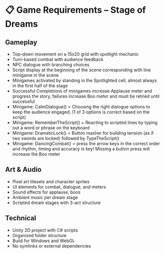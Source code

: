 ﻿# 📋 Game Requirements – Stage of Dreams

## Gameplay
- Top-down movement on a 15x20 grid with spotlight mechanic
- Turn-based combat with audience feedback
- NPC dialogue with branching choices
- Script display at the beginning of the scene corresponding with line minigame in the scene
- Minigames activated by standing in the Spotlighted cell, almost always in the first half of the stage
- Successful Completions of minigames increase Applause meter and progress the story, failures increase Boo meter and must be retried until successful
- Minigame: CalmDialogue() = Choosing the right dialogue options to keep the audience engaged, (1 of 3 options is correct based on the script)
- Minigame: RememberTheScript() = Reacting to scripted lines by typing out a word or phrase on the keyboard
- Minigame: DramaticLock() = Button masher for building tension (as if two swords are locked) followed by TypeTheScript()
- Minigame: DancingCombat() = press the arrow keys in the correct order and rhythm, timing and accuracy is key! Missing a button press will increase the Boo meter

## Art & Audio
- Pixel art tilesets and character sprites
- UI elements for combat, dialogue, and meters
- Sound effects for applause, boos
- Ambient music per dream stage
- Scripted dream stages with 3-act structure

## Technical
- Unity 2D project with C# scripts
- Organized folder structure
- Build for Windows and WebGL
- No symlinks or external dependencies